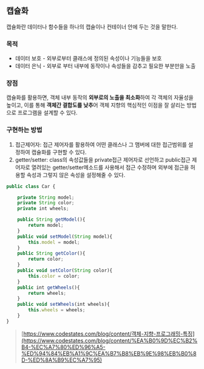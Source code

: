 ## 캡슐화

캡슐화란 데이터나 함수들을 하나의 캡슐이나 컨테이너 안에 두는 것을 말한다.

### 목적

- 데이터 보호 - 외부로부터 클래스에 정의된 속성이나 기능들을 보호
- 데이터 은닉 - 외부로 부터 내부에 동작이나 속성들을 감추고 필요한 부분만을 노출

### 장점

캡슐화를 활용하면, 객체 내부 동작의 **외부로의 노출을 최소화**하여 각 객체의 자율성을 높이고, 이를 통해 **객체간 결합도를 낮추**어 객체 지향의 핵심적인 이점을 잘 살리는 방법으로 프로그램을 설계할 수 있다.

### 구현하는 방법

1. 접근제어자: 접근 제어자를 활용하여 어떤 클래스나 그 맴버에 대한 접근범위를 설정하여 캡슐화를 구현할 수 있다.
2. getter/setter: class의 속성값들을 private접근 제어자로 선언하고 public접근 제어자로 열려있는 getter/setter메소드를 사용해서 접근 수정하며 외부에 접근을 허용할 속성과 그렇지 않은 속성을 설정해줄 수 있다.

```jsx
public class Car {

    private String model;
    private String color;
    private int wheels;

    public String getModel(){
        return model;
    }
    public void setModel(String model){
        this.model = model;
    }
    public String getColor(){
        return color;
    }
    public void setColor(String color){
        this.color = color;
    }
    public int getWheels(){
        return wheels;
    }
    public void setWheels(int wheels){
        this.wheels = wheels;
    }
}
```

> [https://www.codestates.com/blog/content/객체-지향-프로그래밍-특징](https://www.codestates.com/blog/content/%EA%B0%9D%EC%B2%B4-%EC%A7%80%ED%96%A5-%ED%94%84%EB%A1%9C%EA%B7%B8%EB%9E%98%EB%B0%8D-%ED%8A%B9%EC%A7%95)
>
